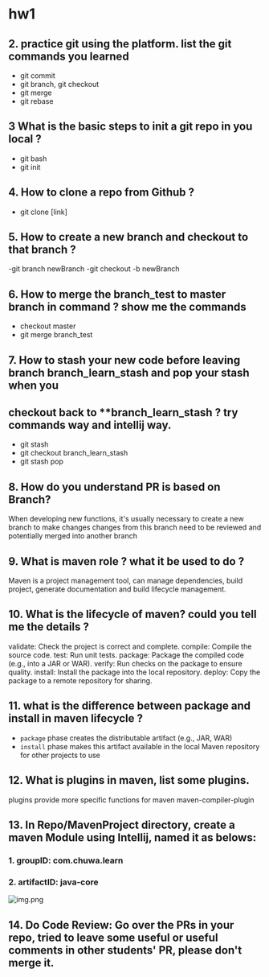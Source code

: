 # hw1
## 2. practice git using the platform. list the git commands you learned
- git commit
- git branch, git checkout
- git merge
- git rebase
## 3 What is the basic steps to init a git repo in you local ?
- git bash
- git init
## 4. How to clone a repo from Github ?
- git clone [link]
## 5. How to create a new branch and checkout to that branch ?
-git branch newBranch
-git checkout -b newBranch

## 6. How to merge the branch_test to master branch in command ? show me the commands
- checkout master
- git merge branch_test
## 7. How to stash your new code before leaving branch branch_learn_stash and pop your stash when you
   ## checkout back to **branch_learn_stash ? try commands way and intellij way.
- git stash
- git checkout branch_learn_stash
- git stash pop

## 8. How do you understand PR is based on Branch?
When developing new functions, it's usually necessary to create a new branch to make changes
changes from this branch need to be reviewed and potentially merged into another branch
## 9. What is maven role ? what it be used to do ?
Maven is a project management tool, can manage dependencies, build project, 
generate documentation and build lifecycle management.
## 10. What is the lifecycle of maven? could you tell me the details ?
validate: Check the project is correct and complete.
compile: Compile the source code.
test: Run unit tests.
package: Package the compiled code (e.g., into a JAR or WAR).
verify: Run checks on the package to ensure quality.
install: Install the package into the local repository.
deploy: Copy the package to a remote repository for sharing.
## 11. what is the difference between package and install in maven lifecycle ?
- `package` phase creates the distributable artifact (e.g., JAR, WAR)
- `install` phase makes this artifact available in the local Maven repository for other projects to use
## 12. What is plugins in maven, list some plugins.
plugins provide more specific functions for maven
maven-compiler-plugin
## 13. In Repo/MavenProject directory, create a maven Module using Intellij, named it as belows:
 ### 1. groupID: com.chuwa.learn
 ### 2. artifactID: java-core
![img.png](img.png)
## 14. Do Code Review: Go over the PRs in your repo, tried to leave some useful or useful comments in other students' PR, please don't merge it.